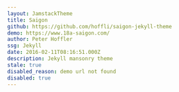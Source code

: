 ```yaml
---
layout: JamstackTheme
title: Saigon
github: https://github.com/hoffli/saigon-jekyll-theme
demo: https://www.18a-saigon.com/
author: Peter Hoffler
ssg: Jekyll
date: 2016-02-11T08:16:51.000Z
description: Jekyll mansonry theme
stale: true
disabled_reason: demo url not found
disabled: true
---
```

